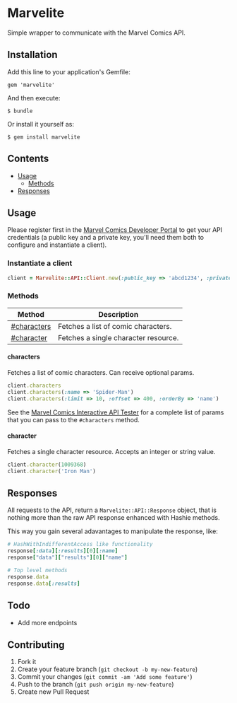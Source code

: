 # Marvelite

Simple wrapper to communicate with the Marvel Comics API.

## Installation

Add this line to your application's Gemfile:

    gem 'marvelite'

And then execute:

    $ bundle

Or install it yourself as:

    $ gem install marvelite

## Contents

* [Usage](#usage)
  * [Methods](#methods)
* [Responses](#responses)


## Usage

Please register first in the [Marvel Comics Developer Portal](http://developer.marvel.com/) to get your API credentials (a public key and a private key, you'll need them both to configure and instantiate a client).

### Instantiate a client

```ruby
client = Marvelite::API::Client.new(:public_key => 'abcd1234', :private_key => '5678efgh')
```

### Methods

| Method | Description |
| ------ | ----------- |
| [#characters](#characters) | Fetches a list of comic characters. |
| [#character](#character) | Fetches a single character resource. |


#### characters
Fetches a list of comic characters. Can receive optional params.
```ruby
client.characters
client.characters(:name => 'Spider-Man')
client.characters(:limit => 10, :offset => 400, :orderBy => 'name')
```


See the [Marvel Comics Interactive API Tester](http://developer.marvel.com/docs#!/public/getCreatorCollection_get_0) for a complete list of params that you can pass to the `#characters` method.

#### character

Fetches a single character resource. Accepts an integer or string value.

```ruby
client.character(1009368)
client.character('Iron Man')
```

## Responses

All requests to the API, return a `Marvelite::API::Response` object, that is nothing more than the raw API response enhanced with Hashie methods.

This way you gain several adavantages to manipulate the response, like:

```ruby
# HashWithIndifferentAccess like functionality
response[:data][:results][0][:name]
response["data"]["results"][0]["name"]

# Top level methods
response.data
response.data[:results]
```



## Todo

* Add more endpoints


## Contributing

1. Fork it
2. Create your feature branch (`git checkout -b my-new-feature`)
3. Commit your changes (`git commit -am 'Add some feature'`)
4. Push to the branch (`git push origin my-new-feature`)
5. Create new Pull Request
